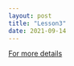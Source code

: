 ```yaml
---
layout: post
title: "Lesson3"
date: 2021-09-14
---
```


[For more details](https://github.com/ColeFang/NeuCS5520_projects/blob/ph-pages/documents/lesson1.3.doc?raw=true)
